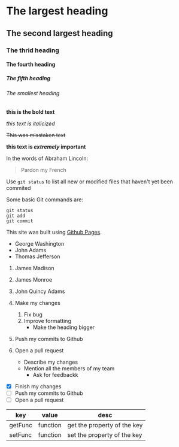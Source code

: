# The largest heading
## The second largest heading
### The thrid heading
#### The fourth heading
##### The fifth heading
###### The smallest heading

**this is the bold text**

*this text is italicized*

~~This was misstaken text~~

**this text is _extremely_ important**

In the words of Abraham Lincoln:

> Pardon my French

Use `git status` to list all new or modified files that haven't yet been commited

Some basic Git commands are:
```
git status
git add
git commit
```

This site was built using [Github Pages](https://pages.github.com).

- George Washington
- John Adams
- Thomas Jefferson


1. James Madison
2. James Monroe
3. John Quincy Adams


1. Make my changes
   1. Fix bug
   2. Improve formatting
      * Make the heading bigger
2. Push my commits to Github
3. Open a pull request
   * Describe my changes
   * Mention all the members of my team
     * Ask for feedbackk

- [x] Finish my changes
- [ ] Push my commits to Github
- [ ] Open a pull request

key  | value | desc
----- | -------- | -----
getFunc | function | get the property of the key
setFunc | function | set the property of the key
